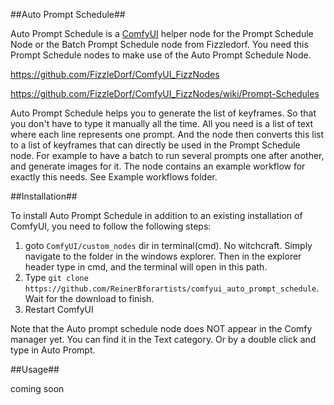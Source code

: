 ##Auto Prompt Schedule##

Auto Prompt Schedule is a [ComfyUI](https://github.com/comfyanonymous/ComfyUI) helper node for the Prompt Schedule Node or the Batch Prompt Schedule node from Fizzledorf. You need this Prompt Schedule nodes to make use of the Auto Prompt Schedule Node.

https://github.com/FizzleDorf/ComfyUI_FizzNodes

https://github.com/FizzleDorf/ComfyUI_FizzNodes/wiki/Prompt-Schedules

Auto Prompt Schedule helps you to generate the list of keyframes. So that you don't have to type it manually all the time. All you need is a list of text where each line represents one prompt. And the node then converts this list to a list of keyframes that can directly be used in the Prompt Schedule node. For example to have a batch to run several prompts one after another, and generate images for it. The node contains an example workflow for exactly this needs. See Example workflows folder.

##Installation##

To install Auto Prompt Schedule in addition to an existing installation of ComfyUI, you need to follow the following steps:

1. goto `ComfyUI/custom_nodes` dir in terminal(cmd). No witchcraft. Simply navigate to the folder in the windows explorer. Then in the explorer header type in cmd, and the terminal will open in this path.
2. Type `git clone https://github.com/ReinerBforartists/comfyui_auto_prompt_schedule`. Wait for the download to finish.
3. Restart ComfyUI

Note that the Auto prompt schedule node does NOT appear in the Comfy manager yet. You can find it in the Text category. Or by a double click and type in Auto Prompt.

##Usage##


coming soon
